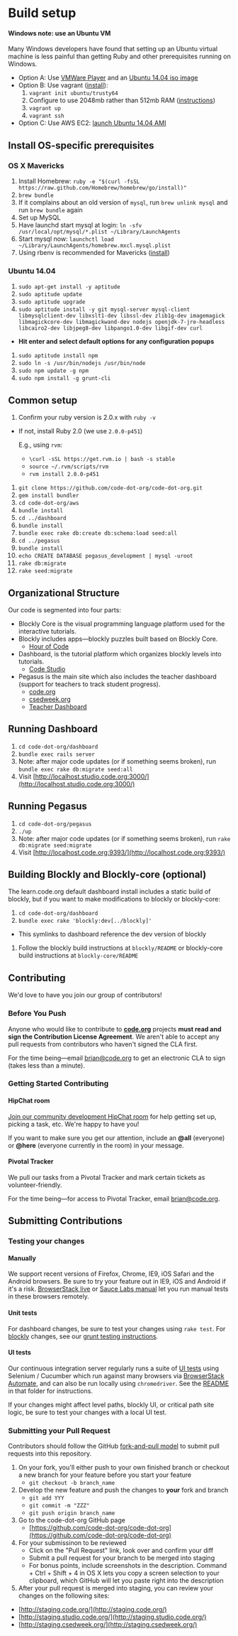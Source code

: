 # Build setup

#### Windows note: use an Ubuntu VM

Many Windows developers have found that setting up an Ubuntu virtual machine is less painful than getting Ruby and other prerequisites running on Windows.

* Option A: Use [VMWare Player](https://my.vmware.com/web/vmware/free#desktop_end_user_computing/vmware_player/4_0) and an [Ubuntu 14.04 iso image](http://releases.ubuntu.com/14.04.1/ubuntu-14.04.1-desktop-amd64.iso)
* Option B: Use vagrant ([install](https://docs.vagrantup.com/v2/installation/)):
  1. `vagrant init ubuntu/trusty64`
  1. Configure to use 2048mb rather than 512mb RAM ([instructions](https://docs.vagrantup.com/v2/virtualbox/configuration.html))
  1. `vagrant up`
  1. `vagrant ssh`
* Option C: Use AWS EC2: [launch Ubuntu 14.04 AMI](https://console.aws.amazon.com/ec2/home?region=ap-northeast-1#launchAmi=ami-d9fdddd8)

## Install OS-specific prerequisites

### OS X Mavericks

1. Install Homebrew: `ruby -e "$(curl -fsSL https://raw.github.com/Homebrew/homebrew/go/install)"`
1. `brew bundle`
  1. If it complains about an old version of `mysql`, run `brew unlink mysql` and run `brew bundle` again
1. Set up MySQL
  1. Have launchd start mysql at login: `ln -sfv /usr/local/opt/mysql/*.plist ~/Library/LaunchAgents`
  1. Start mysql now: `launchctl load ~/Library/LaunchAgents/homebrew.mxcl.mysql.plist`
1. Using rbenv is recommended for Mavericks ([install](https://github.com/sstephenson/rbenv#homebrew-on-mac-os-x))

### Ubuntu 14.04

1. `sudo apt-get install -y aptitude`
1. `sudo aptitude update`
1. `sudo aptitude upgrade`
1. `sudo aptitude install -y git mysql-server mysql-client libmysqlclient-dev libxslt1-dev libssl-dev zlib1g-dev imagemagick libmagickcore-dev libmagickwand-dev nodejs openjdk-7-jre-headless libcairo2-dev libjpeg8-dev libpango1.0-dev libgif-dev curl`
  * **Hit enter and select default options for any configuration popups**
1. `sudo aptitude install npm`
1. `sudo ln -s /usr/bin/nodejs /usr/bin/node`
1. `sudo npm update -g npm`
1. `sudo npm install -g grunt-cli`

## Common setup

1. Confirm your ruby version is 2.0.x with `ruby -v`
 * If not, install Ruby 2.0 (we use `2.0.0-p451`)

   E.g., using `rvm`:
    * `\curl -sSL https://get.rvm.io | bash -s stable`
    * `source ~/.rvm/scripts/rvm`
    * `rvm install 2.0.0-p451`
1. `git clone https://github.com/code-dot-org/code-dot-org.git`
1. `gem install bundler`
1. `cd code-dot-org/aws`
1. `bundle install`
1. `cd ../dashboard`
1. `bundle install`
1. `bundle exec rake db:create db:schema:load seed:all`
1. `cd ../pegasus`
1. `bundle install`
1. `echo CREATE DATABASE pegasus_development | mysql -uroot`
1. `rake db:migrate`
1. `rake seed:migrate`

## Organizational Structure
Our code is segmented into four parts:

* Blockly Core is the visual programming language platform used for the interactive tutorials.
* Blockly includes apps—blockly puzzles built based on Blockly Core.
  * [Hour of Code](http://studio.code.org/hoc/1)
* Dashboard, is the tutorial platform which organizes blockly levels into tutorials.
  * [Code Studio](http://studio.code.org)
* Pegasus is the main site which also includes the teacher dashboard (support for teachers to track student progress).
  * [code.org](http://code.org)
  * [csedweek.org](http://csedweek.org)
  * [Teacher Dashboard](http://code.org/teacher-dashboard)

## Running Dashboard 
1. `cd code-dot-org/dashboard`
2. `bundle exec rails server`
3.  Note: after major code updates (or if something seems broken), run `bundle exec rake db:migrate seed:all`
4.  Visit [http://localhost.studio.code.org:3000/](http://localhost.studio.code.org:3000/)

## Running Pegasus

1. `cd code-dot-org/pegasus`
2. `./up`
3. Note: after major code updates (or if something seems broken), run `rake db:migrate seed:migrate`
4. Visit [http://localhost.code.org:9393/](http://localhost.code.org:9393/)

## Building Blockly and Blockly-core (optional) 

The learn.code.org default dashboard install includes a static build of blockly, but if you want to make modifications to blockly or blockly-core:

1. `cd code-dot-org/dashboard`
1. `bundle exec rake 'blockly:dev[../blockly]'`
  * This symlinks to dashboard reference the dev version of blockly
1. Follow the blockly build instructions at `blockly/README` or blockly-core build instructions at `blockly-core/README`

## Contributing

We'd love to have you join our group of contributors!

### Before You Push

Anyone who would like to contribute to **[code.org](https://github.com/code-dot-org/)** projects **must read and sign the Contribution License Agreement**. We aren't able to accept any pull requests from contributors who haven't signed the CLA first.

For the time being—email [brian@code.org](mailto:brian@code.org) to get an electronic CLA to sign (takes less than a minute).

### Getting Started Contributing

#### HipChat room

[Join our community development HipChat room](http://www.hipchat.com/gBebkHP6g) for help getting set up, picking a task, etc. We're happy to have you!

If you want to make sure you get our attention, include an **@all** (everyone) or **@here** (everyone currently in the room) in your message.

#### Pivotal Tracker

We pull our tasks from a Pivotal Tracker and mark certain tickets as volunteer-friendly.

For the time being—for access to Pivotal Tracker, email [brian@code.org](mailto:brian@code.org).

## Submitting Contributions

### Testing your changes

#### Manually

We support recent versions of Firefox, Chrome, IE9, iOS Safari and the Android browsers. Be sure to try your feature out in IE9, iOS and Android if it's a risk. [BrowserStack live](http://www.browserstack.com) or [Sauce Labs manual](https://saucelabs.com/manual) let you run manual tests in these browsers remotely.

#### Unit tests

For dashboard changes, be sure to test your changes using `rake test`. For [blockly](https://github.com/code-dot-org/blockly) changes, see our [grunt testing instructions](https://github.com/code-dot-org/blockly#running-tests).

#### UI tests

Our continuous integration server regularly runs a suite of [UI tests](https://github.com/code-dot-org/dashboard/tree/finished/test/ui) using Selenium / Cucumber which run against many browsers via [BrowserStack Automate](https://www.browserstack.com/automate), and can also be run locally using `chromedriver`. See the [README](https://github.com/code-dot-org/dashboard/tree/finished/test/ui) in that folder for instructions.

If your changes might affect level paths, blockly UI, or critical path site logic, be sure to test your changes with a local UI test.

### Submitting your Pull Request

Contributors should follow the GitHub [fork-and-pull model](https://help.github.com/articles/using-pull-requests) to submit pull requests into this repository.

1. On your fork, you'll either push to your own finished branch or checkout a new branch for your feature before you start your feature
    - `git checkout -b branch_name`
2. Develop the new feature and push the changes to **your** fork and branch
    - `git add YYY`
    - `git commit -m "ZZZ"`
    - `git push origin branch_name`
3. Go to the code-dot-org GitHub page
    - [https://github.com/code-dot-org/code-dot-org](https://github.com/code-dot-org/code-dot-org)
4. For your submissinon to be reviewed
    - Click on the "Pull Request" link, look over and confirm your diff
    - Submit a pull request for your branch to be merged into staging
    - For bonus points, include screenshots in the description. Command + Ctrl + Shift + 4 in OS X lets you copy a screen selection to your clipboard, which GitHub will let you paste right into the description
5. After your pull request is merged into staging, you can review your changes on the following sites:
  * [http://staging.code.org/](http://staging.code.org/)
  * [http://staging.studio.code.org/](http://staging.studio.code.org/)
  * [http://staging.csedweek.org/](http://staging.csedweek.org/)
